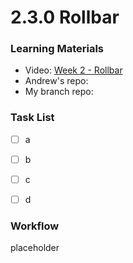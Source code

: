 # 2.3.0 Rollbar

### **Learning Materials**

* Video: [Week 2 - Rollbar](https://www.youtube.com/watch?v=xMBDAb5SEU4\&list=PLBfufR7vyJJ7k25byhRXJldB5AiwgNnWv\&index=33\&ab\_channel=ExamPro)
* Andrew's repo:&#x20;
* My branch repo:&#x20;

### Task List

* [ ] a
* [ ] b
* [ ] c
* [ ] d



### Workflow

placeholder

